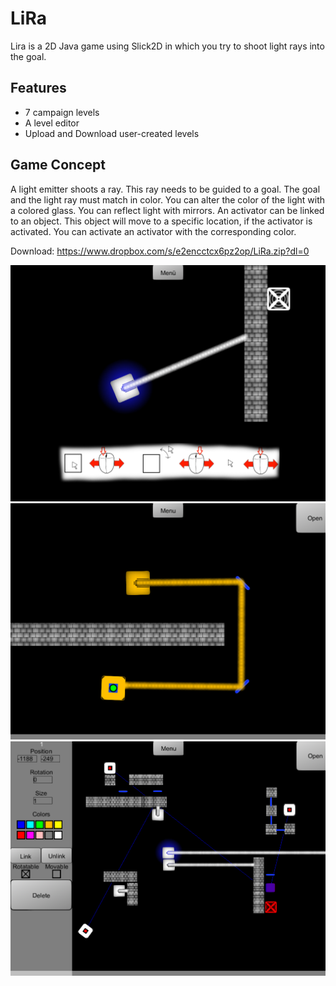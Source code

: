 # LiRa
Lira is a 2D Java game using Slick2D in which you try to shoot light rays into the goal.  
## Features 
- 7 campaign levels 
- A level editor 
- Upload and Download user-created levels 
## Game Concept 
A light emitter shoots a ray.
This ray needs to be guided to a goal.
The goal and the light ray must match in color.
You can alter the color of the light with a colored glass.
You can reflect light with mirrors.
An activator can be linked to an object.
This object will move to a specific location, if the activator is activated.
You can activate an activator with the corresponding color.

Download: https://www.dropbox.com/s/e2encctcx6pz2op/LiRa.zip?dl=0  


![](Pictures/Example.png)  
![](Pictures/Example3.png)  
![](Pictures/Leveleditor.png)  
